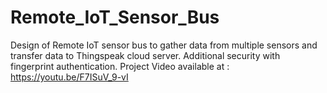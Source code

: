 # Remote_IoT_Sensor_Bus
Design of  Remote IoT sensor bus to gather data from multiple sensors and transfer data to Thingspeak cloud server. Additional security with fingerprint authentication.
Project Video available at :
https://youtu.be/F7ISuV_9-vI
